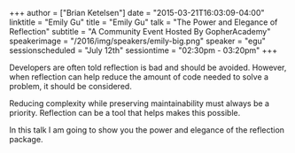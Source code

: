 +++
author = ["Brian Ketelsen"]
date = "2015-03-21T16:03:09-04:00"
linktitle = "Emily Gu"
title = "Emily Gu"
talk = "The Power and Elegance of Reflection"
subtitle = "A Community Event Hosted By GopherAcademy"
speakerimage = "/2016/img/speakers/emily-big.png"
speaker = "egu"
sessionscheduled = "July 12th"
sessiontime = "02:30pm - 03:20pm"
+++

Developers are often told reflection is bad and should be avoided. However, when reflection can help reduce the amount of code needed to solve a problem, it should be considered.

Reducing complexity while preserving maintainability must always be a priority. Reflection can be a tool that helps makes this possible.

In this talk I am going to show you the power and elegance of the reflection package.
